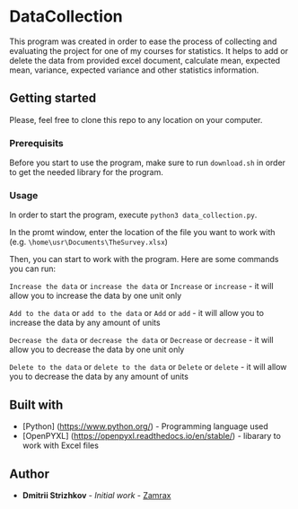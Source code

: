 # DataCollection
This program was created in order to ease the process of collecting and evaluating the project for one of my courses for statistics. It helps to add or delete the data from provided excel document, calculate mean, expected mean, variance, expected variance and other statistics information.

## Getting started
Please, feel free to clone this repo to any location on your computer.

### Prerequisits
Before you start to use the program, make sure to run ```download.sh``` in order to get the needed library for the program.

### Usage
In order to start the program, execute ```python3 data_collection.py```.

In the promt window, enter the location of the file you want to work with (e.g. ```\home\usr\Documents\TheSurvey.xlsx```)

Then, you can start to work with the program. Here are some commands you can run:

```Increase the data``` or ```increase the data``` or ```Increase``` or ```increase``` - it will allow you to increase the data by one unit only

```Add to the data``` or ```add to the data``` or ```Add``` or ```add``` - it will allow you to increase the data by any amount of units

```Decrease the data``` or ```decrease the data``` or ```Decrease``` or ```decrease``` - it will allow you to decrease the data by one unit only

```Delete to the data``` or ```delete to the data``` or ```Delete``` or ```delete``` - it will allow you to decrease the data by any amount of units

## Built with
* [Python] (https://www.python.org/) - Programming language used
* [OpenPYXL] (https://openpyxl.readthedocs.io/en/stable/) - libarary to work with Excel files

## Author
* **Dmitrii Strizhkov** - *Initial work* - [Zamrax](https://github.com/Zamrax)